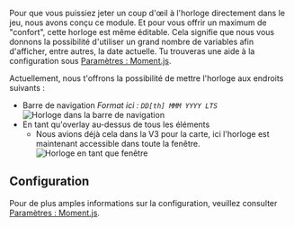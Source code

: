Pour que vous puissiez jeter un coup d'œil à l'horloge directement dans le jeu, nous avons conçu ce module.
Et pour vous offrir un maximum de "confort", cette horloge est même éditable.
Cela signifie que nous vous donnons la possibilité d'utiliser un grand nombre de variables afin d'afficher, entre autres, la date actuelle.
Tu trouveras une aide à la configuration sous [Paramètres : Moment.js](settings.md#moment-js).

Actuellement, nous t'offrons la possibilité de mettre l'horloge aux endroits suivants :
* Barre de navigation *Format ici : `DD[th] MMM YYYY LTS`* ![Horloge dans la barre de navigation](./navbar.png)
* En tant qu'overlay au-dessus de tous les éléments
    * Nous avions déjà cela dans la V3 pour la carte, ici l'horloge est maintenant accessible dans toute la fenêtre. ![Horloge en tant que fenêtre](./chatOverlay.png)

## Configuration

Pour de plus amples informations sur la configuration, veuillez consulter [Paramètres : Moment.js](../../settings.md#moment-js).
